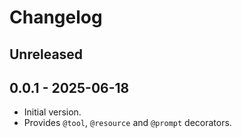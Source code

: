 # Changelog

## Unreleased

## 0.0.1 - 2025-06-18

- Initial version.
- Provides `@tool`, `@resource` and `@prompt` decorators.
